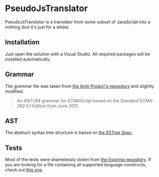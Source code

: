 # PseudoJsTranslator

PseudoJsTranslator is a translator from some subset of JavaScript into a nothing (but it's just for a while).

## Installation

Just open the solution with a Visual Studio. All required packages will be installed automatically.

## Grammar

The grammar file was taken from [the Antlr Project's repository](https://github.com/antlr/grammars-v4/tree/master/javascript/ecmascript/CSharpSharwell) and slightly modified.

> An ANTLR4 grammar for ECMAScript based on the Standard ECMA-262 5.1 Edition from June 2011.

## AST

The abstract syntax tree structure is based on [the ESTree Spec](https://github.com/estree/estree/blob/master/es5.md).

## Tests

Most of the tests were shamelessly stolen from [the Esprima repository](https://github.com/jquery/esprima/tree/master/test/fixtures).
If you are looking for a file containing all supported language constructs, check out [this one](https://github.com/8symbols/pseudo-js-translator/blob/master/PseudoJsTranslatorTests/tests/ast-building/valid/all-in-one/0000.js).
